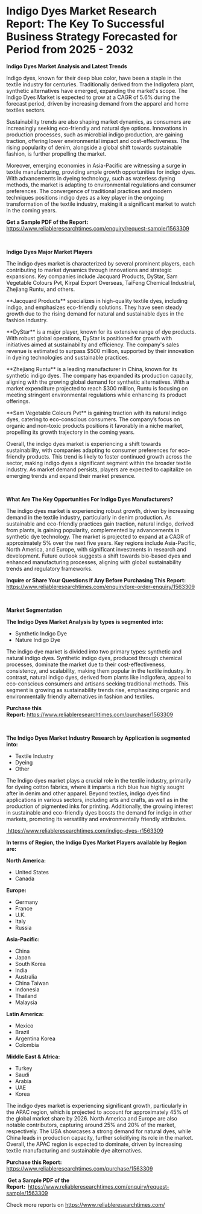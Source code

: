 <p><h1>Indigo Dyes Market Research Report: The Key To Successful Business Strategy Forecasted for Period from 2025 - 2032</h1></p><p><strong>Indigo Dyes Market Analysis and Latest Trends</strong></p>
<p><p>Indigo dyes, known for their deep blue color, have been a staple in the textile industry for centuries. Traditionally derived from the Indigofera plant, synthetic alternatives have emerged, expanding the market's scope. The Indigo Dyes Market is expected to grow at a CAGR of 5.6% during the forecast period, driven by increasing demand from the apparel and home textiles sectors. </p><p>Sustainability trends are also shaping market dynamics, as consumers are increasingly seeking eco-friendly and natural dye options. Innovations in production processes, such as microbial indigo production, are gaining traction, offering lower environmental impact and cost-effectiveness. The rising popularity of denim, alongside a global shift towards sustainable fashion, is further propelling the market.</p><p>Moreover, emerging economies in Asia-Pacific are witnessing a surge in textile manufacturing, providing ample growth opportunities for indigo dyes. With advancements in dyeing technology, such as waterless dyeing methods, the market is adapting to environmental regulations and consumer preferences. The convergence of traditional practices and modern techniques positions indigo dyes as a key player in the ongoing transformation of the textile industry, making it a significant market to watch in the coming years.</p></p>
<p><strong>Get a Sample PDF of the Report:&nbsp;</strong> <a href="https://www.reliableresearchtimes.com/enquiry/request-sample/1563309?utm_campaign=2100&utm_medium=2&utm_source=Github&utm_content=ia&utm_term=30012025&utm_id=indigo-dyes">https://www.reliableresearchtimes.com/enquiry/request-sample/1563309</a></p>
<p>&nbsp;</p>
<p><strong>Indigo Dyes Major Market Players</strong></p>
<p><p>The indigo dyes market is characterized by several prominent players, each contributing to market dynamics through innovations and strategic expansions. Key companies include Jacquard Products, DyStar, Sam Vegetable Colours Pvt, Kirpal Export Overseas, TaiFeng Chemical Industrial, Zhejiang Runtu, and others.</p><p>**Jacquard Products** specializes in high-quality textile dyes, including indigo, and emphasizes eco-friendly solutions. They have seen steady growth due to the rising demand for natural and sustainable dyes in the fashion industry.</p><p>**DyStar** is a major player, known for its extensive range of dye products. With robust global operations, DyStar is positioned for growth with initiatives aimed at sustainability and efficiency. The company's sales revenue is estimated to surpass $500 million, supported by their innovation in dyeing technologies and sustainable practices.</p><p>**Zhejiang Runtu** is a leading manufacturer in China, known for its synthetic indigo dyes. The company has expanded its production capacity, aligning with the growing global demand for synthetic alternatives. With a market expenditure projected to reach $300 million, Runtu is focusing on meeting stringent environmental regulations while enhancing its product offerings.</p><p>**Sam Vegetable Colours Pvt** is gaining traction with its natural indigo dyes, catering to eco-conscious consumers. The company’s focus on organic and non-toxic products positions it favorably in a niche market, propelling its growth trajectory in the coming years.</p><p>Overall, the indigo dyes market is experiencing a shift towards sustainability, with companies adapting to consumer preferences for eco-friendly products. This trend is likely to foster continued growth across the sector, making indigo dyes a significant segment within the broader textile industry. As market demand persists, players are expected to capitalize on emerging trends and expand their market presence.</p></p>
<p>&nbsp;</p>
<p><strong>What Are The Key Opportunities For Indigo Dyes Manufacturers?</strong></p>
<p><p>The indigo dyes market is experiencing robust growth, driven by increasing demand in the textile industry, particularly in denim production. As sustainable and eco-friendly practices gain traction, natural indigo, derived from plants, is gaining popularity, complemented by advancements in synthetic dye technology. The market is projected to expand at a CAGR of approximately 5% over the next five years. Key regions include Asia-Pacific, North America, and Europe, with significant investments in research and development. Future outlook suggests a shift towards bio-based dyes and enhanced manufacturing processes, aligning with global sustainability trends and regulatory frameworks.</p></p>
<p><strong>Inquire or Share Your Questions If Any Before Purchasing This Report:</strong> <a href="https://www.reliableresearchtimes.com/enquiry/pre-order-enquiry/1563309?utm_campaign=2100&utm_medium=2&utm_source=Github&utm_content=ia&utm_term=30012025&utm_id=indigo-dyes">https://www.reliableresearchtimes.com/enquiry/pre-order-enquiry/1563309</a></p>
<p>&nbsp;</p>
<p><strong>Market Segmentation</strong></p>
<p><strong>The Indigo Dyes Market Analysis by types is segmented into:</strong></p>
<p><ul><li>Synthetic Indigo Dye</li><li>Nature Indigo Dye</li></ul></p>
<p><p>The indigo dye market is divided into two primary types: synthetic and natural indigo dyes. Synthetic indigo dyes, produced through chemical processes, dominate the market due to their cost-effectiveness, consistency, and scalability, making them popular in the textile industry. In contrast, natural indigo dyes, derived from plants like indigofera, appeal to eco-conscious consumers and artisans seeking traditional methods. This segment is growing as sustainability trends rise, emphasizing organic and environmentally friendly alternatives in fashion and textiles.</p></p>
<p><strong>Purchase this Report:&nbsp;</strong><a href="https://www.reliableresearchtimes.com/purchase/1563309?utm_campaign=2100&utm_medium=2&utm_source=Github&utm_content=ia&utm_term=30012025&utm_id=indigo-dyes">https://www.reliableresearchtimes.com/purchase/1563309</a></p>
<p>&nbsp;</p>
<p><strong>The Indigo Dyes Market Industry Research by Application is segmented into:</strong></p>
<p><ul><li>Textile Industry</li><li>Dyeing</li><li>Other</li></ul></p>
<p><p>The Indigo dyes market plays a crucial role in the textile industry, primarily for dyeing cotton fabrics, where it imparts a rich blue hue highly sought after in denim and other apparel. Beyond textiles, indigo dyes find applications in various sectors, including arts and crafts, as well as in the production of pigmented inks for printing. Additionally, the growing interest in sustainable and eco-friendly dyes boosts the demand for indigo in other markets, promoting its versatility and environmentally friendly attributes.</p></p>
<p><a href="https://www.reliableresearchtimes.com/indigo-dyes-r1563309?utm_campaign=2100&utm_medium=2&utm_source=Github&utm_content=ia&utm_term=30012025&utm_id=indigo-dyes">&nbsp;https://www.reliableresearchtimes.com/indigo-dyes-r1563309</a></p>
<p><strong>In terms of Region, the Indigo Dyes Market Players available by Region are:</strong></p>
<p>
    <p> <strong> North America: </strong>
        <ul>
            <li>United States</li>
            <li>Canada</li>
        </ul>
        </p> 
    <p> <strong> Europe: </strong>
        <ul>
            <li>Germany</li>
            <li>France</li>
            <li>U.K.</li>
            <li>Italy</li>
            <li>Russia</li>
        </ul>
        </p> 
    <p> <strong> Asia-Pacific: </strong>
        <ul>
            <li>China</li>
            <li>Japan</li>
            <li>South Korea</li>
            <li>India</li>
            <li>Australia</li>
            <li>China Taiwan</li>
            <li>Indonesia</li>
            <li>Thailand</li>
            <li>Malaysia</li>
        </ul>
        </p> 
    <p> <strong> Latin America: </strong>
        <ul>
            <li>Mexico</li>
            <li>Brazil</li>
            <li>Argentina Korea</li>
            <li>Colombia</li>
        </ul>
        </p> 
    <p> <strong> Middle East & Africa: </strong>
        <ul>
            <li>Turkey</li>
            <li>Saudi</li>
            <li>Arabia</li>
            <li>UAE</li>
            <li>Korea</li>
        </ul>
    </p>
    </p>
<p><p>The indigo dyes market is experiencing significant growth, particularly in the APAC region, which is projected to account for approximately 45% of the global market share by 2026. North America and Europe are also notable contributors, capturing around 25% and 20% of the market, respectively. The USA showcases a strong demand for natural dyes, while China leads in production capacity, further solidifying its role in the market. Overall, the APAC region is expected to dominate, driven by increasing textile manufacturing and sustainable dye alternatives.</p></p>
<p><strong>Purchase this Report: </strong><a href="https://www.reliableresearchtimes.com/purchase/1563309?utm_campaign=2100&utm_medium=2&utm_source=Github&utm_content=ia&utm_term=30012025&utm_id=indigo-dyes">https://www.reliableresearchtimes.com/purchase/1563309</a></p>
<p>&nbsp;<strong>Get a Sample PDF of the Report:&nbsp;&nbsp;</strong><a href="https://www.reliableresearchtimes.com/enquiry/request-sample/1563309?utm_campaign=2100&utm_medium=2&utm_source=Github&utm_content=ia&utm_term=30012025&utm_id=indigo-dyes">https://www.reliableresearchtimes.com/enquiry/request-sample/1563309</a></p>
<p><strong></strong></p>
<p>Check more reports on <a href="https://www.reliableresearchtimes.com/?utm_campaign=2100&utm_medium=2&utm_source=Github&utm_content=ia&utm_term=30012025&utm_id=indigo-dyes">https://www.reliableresearchtimes.com/</a></p>